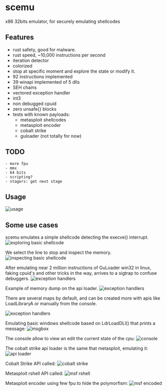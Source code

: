 # scemu
x86 32bits emulator, for securely emulating shellcodes 

## Features
- rust safety, good for malware.
- rust speed, ~10,000 instructions per second
- iteration detector
- colorized
- stop at specific moment and explore the state or modify it.
- 92 instructions implemented
- 39 winapi implemented of 5 dlls
- SEH chains
- vectored exception handler
- int3
- non debugged cpuid
- zero unsafe{} blocks
- tests with known payloads:
	- metasploit shellcodes
	- metasploit encoder
	- cobalt strike
	- guloader (not totally for now)

## TODO
	- more fpu
	- mmx
	- 64 bits
	- scripting?
	- stagers: get next stage

## Usage
![usage](pics/usage.png)


## Some use cases

scemu emulates a simple shellcode detecting the execve() interrupt.
![exploring basic shellcode](pics/basic_shellcode1.png)

We select the line to stop and inspect the memory.
![inspecting basic shellcode](pics/basic_shellcode2.png)

After emulating near 2 million instructions of GuLoader win32 in linux, faking cpuid's and other tricks in the way, arrives to a sigtrap to confuse debuggers. 
![exception handlers](pics/guloader1.png)

Example of memory dump on the api loader.
![exception handlers](pics/memdump.png)

There are several maps by default, and can be created more with apis like LoadLibraryA or manually from the console.

![exception handlers](pics/maps.png)

Emulating basic windows shellcode based on LdrLoadDLl() that prints a message:
![msgbox](pics/msgbox.png)

The console allow to view an edit the current state of the cpu:
![console](pics/console_help.png)

The cobalt strike api loader is the same that metasploit, emulating it:
![api loader](pics/metasploit_api_loader.png)

Cobalt Strike API called:
![cobalt strike](pics/cobalt_strike.png)


Metasploit rshell API called:
![msf rshell](pics/metasploit_rshell.png)

Metasploit encoder using few fpu to hide the polymorfism:
![msf encoded](pics/msf_encoded.png)
